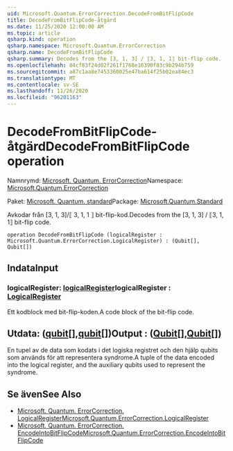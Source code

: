 ```yaml
---
uid: Microsoft.Quantum.ErrorCorrection.DecodeFromBitFlipCode
title: DecodeFromBitFlipCode-åtgärd
ms.date: 11/25/2020 12:00:00 AM
ms.topic: article
qsharp.kind: operation
qsharp.namespace: Microsoft.Quantum.ErrorCorrection
qsharp.name: DecodeFromBitFlipCode
qsharp.summary: Decodes from the [3, 1, 3] / ⟦3, 1, 1⟧ bit-flip code.
ms.openlocfilehash: 84cf83f24d02f261f1768e16390f83c9b294b759
ms.sourcegitcommit: a87c1aa8e7453360025e47ba614f25b02ea84ec3
ms.translationtype: MT
ms.contentlocale: sv-SE
ms.lasthandoff: 11/26/2020
ms.locfileid: "96201163"
---
```

# <a name="decodefrombitflipcode-operation"></a><span data-ttu-id="30a84-102">DecodeFromBitFlipCode-åtgärd</span><span class="sxs-lookup"><span data-stu-id="30a84-102">DecodeFromBitFlipCode operation</span></span>

<span data-ttu-id="30a84-103">Namnrymd: [Microsoft. Quantum. ErrorCorrection](xref:Microsoft.Quantum.ErrorCorrection)</span><span class="sxs-lookup"><span data-stu-id="30a84-103">Namespace: [Microsoft.Quantum.ErrorCorrection](xref:Microsoft.Quantum.ErrorCorrection)</span></span>

<span data-ttu-id="30a84-104">Paket: [Microsoft. Quantum. standard](https://nuget.org/packages/Microsoft.Quantum.Standard)</span><span class="sxs-lookup"><span data-stu-id="30a84-104">Package: [Microsoft.Quantum.Standard](https://nuget.org/packages/Microsoft.Quantum.Standard)</span></span>


<span data-ttu-id="30a84-105">Avkodar från [3, 1, 3]/⟦ 3, 1, 1 ⟧ bit-flip-kod.</span><span class="sxs-lookup"><span data-stu-id="30a84-105">Decodes from the [3, 1, 3] / ⟦3, 1, 1⟧ bit-flip code.</span></span>

```qsharp
operation DecodeFromBitFlipCode (logicalRegister : Microsoft.Quantum.ErrorCorrection.LogicalRegister) : (Qubit[], Qubit[])
```


## <a name="input"></a><span data-ttu-id="30a84-106">Indata</span><span class="sxs-lookup"><span data-stu-id="30a84-106">Input</span></span>

### <a name="logicalregister--logicalregister"></a><span data-ttu-id="30a84-107">logicalRegister: [logicalRegister](xref:Microsoft.Quantum.ErrorCorrection.LogicalRegister)</span><span class="sxs-lookup"><span data-stu-id="30a84-107">logicalRegister : [LogicalRegister](xref:Microsoft.Quantum.ErrorCorrection.LogicalRegister)</span></span>

<span data-ttu-id="30a84-108">Ett kodblock med bit-flip-koden.</span><span class="sxs-lookup"><span data-stu-id="30a84-108">A code block of the bit-flip code.</span></span>



## <a name="output--qubitqubit"></a><span data-ttu-id="30a84-109">Utdata: ([qubit](xref:microsoft.quantum.lang-ref.qubit)[],[qubit](xref:microsoft.quantum.lang-ref.qubit)[])</span><span class="sxs-lookup"><span data-stu-id="30a84-109">Output : ([Qubit](xref:microsoft.quantum.lang-ref.qubit)[],[Qubit](xref:microsoft.quantum.lang-ref.qubit)[])</span></span>

<span data-ttu-id="30a84-110">En tupel av de data som kodats i det logiska registret och den hjälp qubits som används för att representera syndrome.</span><span class="sxs-lookup"><span data-stu-id="30a84-110">A tuple of the data encoded into the logical register, and the auxiliary qubits used to represent the syndrome.</span></span>

## <a name="see-also"></a><span data-ttu-id="30a84-111">Se även</span><span class="sxs-lookup"><span data-stu-id="30a84-111">See Also</span></span>

- [<span data-ttu-id="30a84-112">Microsoft. Quantum. ErrorCorrection. LogicalRegister</span><span class="sxs-lookup"><span data-stu-id="30a84-112">Microsoft.Quantum.ErrorCorrection.LogicalRegister</span></span>](xref:Microsoft.Quantum.ErrorCorrection.LogicalRegister)
- [<span data-ttu-id="30a84-113">Microsoft. Quantum. ErrorCorrection. EncodeIntoBitFlipCode</span><span class="sxs-lookup"><span data-stu-id="30a84-113">Microsoft.Quantum.ErrorCorrection.EncodeIntoBitFlipCode</span></span>](xref:Microsoft.Quantum.ErrorCorrection.EncodeIntoBitFlipCode)